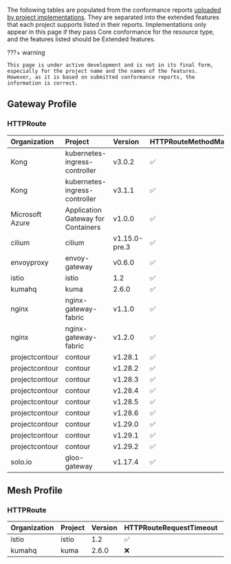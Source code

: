 
The following tables are populated from the conformance reports [uploaded by project implementations](https://github.com/kubernetes-sigs/gateway-api/tree/main/conformance/reports). They are separated into the extended features that each project supports listed in their reports.
Implementations only appear in this page if they pass Core conformance for the resource type, and the features listed should be Extended features.



???+ warning


    This page is under active development and is not in its final form,
    especially for the project name and the names of the features.
    However, as it is based on submitted conformance reports, the information is correct.


## Gateway Profile

### HTTPRoute

| Organization    | Project                            | Version       | HTTPRouteMethodMatching   | HTTPRouteQueryParamMatching   | HTTPRouteResponseHeaderModification   | HTTPRouteBackendTimeout   | HTTPRoutePortRedirect   | HTTPRoutePathRedirect   | HTTPRouteHostRewrite   | HTTPRouteSchemeRedirect   | HTTPRoutePathRewrite   | HTTPRouteParentRefPort   | HTTPRouteRequestMirror   | HTTPRouteRequestMultipleMirrors   | HTTPRouteRequestTimeout   |
|:----------------|:-----------------------------------|:--------------|:--------------------------|:------------------------------|:--------------------------------------|:--------------------------|:------------------------|:------------------------|:-----------------------|:--------------------------|:-----------------------|:-------------------------|:-------------------------|:----------------------------------|:--------------------------|
| Kong            | kubernetes-ingress-controller      | v3.0.2        | :white_check_mark:        | :white_check_mark:            | :white_check_mark:                    | :white_check_mark:        | :x:                     | :x:                     | :x:                    | :x:                       | :x:                    | :x:                      | :x:                      | :x:                               | :x:                       |
| Kong            | kubernetes-ingress-controller      | v3.1.1        | :white_check_mark:        | :white_check_mark:            | :white_check_mark:                    | :white_check_mark:        | :x:                     | :x:                     | :x:                    | :x:                       | :x:                    | :x:                      | :x:                      | :x:                               | :x:                       |
| Microsoft Azure | Application Gateway for Containers | v1.0.0        | :white_check_mark:        | :white_check_mark:            | :white_check_mark:                    | :x:                       | :white_check_mark:      | :white_check_mark:      | :white_check_mark:     | :white_check_mark:        | :white_check_mark:     | :x:                      | :x:                      | :x:                               | :x:                       |
| cilium          | cilium                             | v1.15.0-pre.3 | :white_check_mark:        | :white_check_mark:            | :white_check_mark:                    | :white_check_mark:        | :white_check_mark:      | :white_check_mark:      | :white_check_mark:     | :white_check_mark:        | :white_check_mark:     | :white_check_mark:       | :white_check_mark:       | :white_check_mark:                | :white_check_mark:        |
| envoyproxy      | envoy-gateway                      | v0.6.0        | :white_check_mark:        | :white_check_mark:            | :white_check_mark:                    | :white_check_mark:        | :white_check_mark:      | :white_check_mark:      | :white_check_mark:     | :white_check_mark:        | :white_check_mark:     | :x:                      | :white_check_mark:       | :white_check_mark:                | :white_check_mark:        |
| istio           | istio                              | 1.2           | :white_check_mark:        | :white_check_mark:            | :white_check_mark:                    | :white_check_mark:        | :white_check_mark:      | :white_check_mark:      | :white_check_mark:     | :white_check_mark:        | :white_check_mark:     | :x:                      | :white_check_mark:       | :white_check_mark:                | :white_check_mark:        |
| kumahq          | kuma                               | 2.6.0         | :white_check_mark:        | :white_check_mark:            | :white_check_mark:                    | :x:                       | :white_check_mark:      | :white_check_mark:      | :white_check_mark:     | :white_check_mark:        | :white_check_mark:     | :x:                      | :white_check_mark:       | :x:                               | :x:                       |
| nginx           | nginx-gateway-fabric               | v1.1.0        | :white_check_mark:        | :white_check_mark:            | :x:                                   | :x:                       | :white_check_mark:      | :x:                     | :white_check_mark:     | :white_check_mark:        | :white_check_mark:     | :x:                      | :x:                      | :x:                               | :x:                       |
| nginx           | nginx-gateway-fabric               | v1.2.0        | :white_check_mark:        | :white_check_mark:            | :x:                                   | :x:                       | :white_check_mark:      | :x:                     | :white_check_mark:     | :white_check_mark:        | :white_check_mark:     | :x:                      | :x:                      | :x:                               | :x:                       |
| projectcontour  | contour                            | v1.28.1       | :white_check_mark:        | :white_check_mark:            | :white_check_mark:                    | :white_check_mark:        | :white_check_mark:      | :white_check_mark:      | :white_check_mark:     | :white_check_mark:        | :white_check_mark:     | :x:                      | :white_check_mark:       | :white_check_mark:                | :white_check_mark:        |
| projectcontour  | contour                            | v1.28.2       | :white_check_mark:        | :white_check_mark:            | :white_check_mark:                    | :white_check_mark:        | :white_check_mark:      | :white_check_mark:      | :white_check_mark:     | :white_check_mark:        | :white_check_mark:     | :x:                      | :white_check_mark:       | :white_check_mark:                | :white_check_mark:        |
| projectcontour  | contour                            | v1.28.3       | :white_check_mark:        | :white_check_mark:            | :white_check_mark:                    | :white_check_mark:        | :white_check_mark:      | :white_check_mark:      | :white_check_mark:     | :white_check_mark:        | :white_check_mark:     | :x:                      | :white_check_mark:       | :white_check_mark:                | :white_check_mark:        |
| projectcontour  | contour                            | v1.28.4       | :white_check_mark:        | :white_check_mark:            | :white_check_mark:                    | :white_check_mark:        | :white_check_mark:      | :white_check_mark:      | :white_check_mark:     | :white_check_mark:        | :white_check_mark:     | :x:                      | :white_check_mark:       | :white_check_mark:                | :white_check_mark:        |
| projectcontour  | contour                            | v1.28.5       | :white_check_mark:        | :white_check_mark:            | :white_check_mark:                    | :white_check_mark:        | :white_check_mark:      | :white_check_mark:      | :white_check_mark:     | :white_check_mark:        | :white_check_mark:     | :x:                      | :white_check_mark:       | :white_check_mark:                | :white_check_mark:        |
| projectcontour  | contour                            | v1.28.6       | :white_check_mark:        | :white_check_mark:            | :white_check_mark:                    | :white_check_mark:        | :white_check_mark:      | :white_check_mark:      | :white_check_mark:     | :white_check_mark:        | :white_check_mark:     | :x:                      | :white_check_mark:       | :white_check_mark:                | :white_check_mark:        |
| projectcontour  | contour                            | v1.29.0       | :white_check_mark:        | :white_check_mark:            | :white_check_mark:                    | :white_check_mark:        | :white_check_mark:      | :white_check_mark:      | :white_check_mark:     | :white_check_mark:        | :white_check_mark:     | :x:                      | :white_check_mark:       | :white_check_mark:                | :white_check_mark:        |
| projectcontour  | contour                            | v1.29.1       | :white_check_mark:        | :white_check_mark:            | :white_check_mark:                    | :white_check_mark:        | :white_check_mark:      | :white_check_mark:      | :white_check_mark:     | :white_check_mark:        | :white_check_mark:     | :x:                      | :white_check_mark:       | :white_check_mark:                | :white_check_mark:        |
| projectcontour  | contour                            | v1.29.2       | :white_check_mark:        | :white_check_mark:            | :white_check_mark:                    | :white_check_mark:        | :white_check_mark:      | :white_check_mark:      | :white_check_mark:     | :white_check_mark:        | :white_check_mark:     | :x:                      | :white_check_mark:       | :white_check_mark:                | :white_check_mark:        |
| solo.io         | gloo-gateway                       | v1.17.4       | :white_check_mark:        | :white_check_mark:            | :white_check_mark:                    | :x:                       | :white_check_mark:      | :white_check_mark:      | :white_check_mark:     | :white_check_mark:        | :white_check_mark:     | :x:                      | :white_check_mark:       | :x:                               | :x:                       |

## Mesh Profile

### HTTPRoute

| Organization   | Project   | Version   | HTTPRouteRequestTimeout   | HTTPRoutePathRedirect   | HTTPRouteRequestMirror   | HTTPRoutePathRewrite   | HTTPRouteMethodMatching   | HTTPRouteRequestMultipleMirrors   | HTTPRouteBackendTimeout   | HTTPRouteResponseHeaderModification   | HTTPRoutePortRedirect   | HTTPRouteSchemeRedirect   | HTTPRouteHostRewrite   | HTTPRouteQueryParamMatching   |
|:---------------|:----------|:----------|:--------------------------|:------------------------|:-------------------------|:-----------------------|:--------------------------|:----------------------------------|:--------------------------|:--------------------------------------|:------------------------|:--------------------------|:-----------------------|:------------------------------|
| istio          | istio     | 1.2       | :white_check_mark:        | :white_check_mark:      | :white_check_mark:       | :white_check_mark:     | :white_check_mark:        | :white_check_mark:                | :white_check_mark:        | :white_check_mark:                    | :white_check_mark:      | :white_check_mark:        | :white_check_mark:     | :white_check_mark:            |
| kumahq         | kuma      | 2.6.0     | :x:                       | :white_check_mark:      | :white_check_mark:       | :white_check_mark:     | :white_check_mark:        | :x:                               | :x:                       | :white_check_mark:                    | :white_check_mark:      | :white_check_mark:        | :white_check_mark:     | :white_check_mark:            |